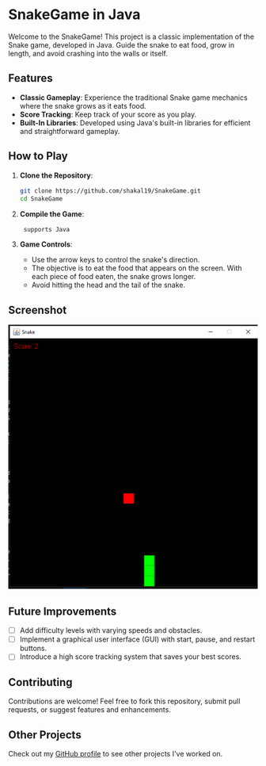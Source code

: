 # SnakeGame in Java

Welcome to the SnakeGame! This project is a classic implementation of the Snake game, developed in Java. Guide the snake to eat food, grow in length, and avoid crashing into the walls or itself.

## Features

- **Classic Gameplay**: Experience the traditional Snake game mechanics where the snake grows as it eats food.
- **Score Tracking**: Keep track of your score as you play.
- **Built-In Libraries**: Developed using Java's built-in libraries for efficient and straightforward gameplay.

## How to Play

1. **Clone the Repository**:
    ```bash
    git clone https://github.com/shakal19/SnakeGame.git
    cd SnakeGame
    ```

2. **Compile the Game**:
    ```compile it in any editor that
     supports Java
    ```


4. **Game Controls**:
   - Use the arrow keys to control the snake's direction.
   - The objective is to eat the food that appears on the screen. With each piece of food eaten, the snake grows longer.
   - Avoid hitting the head and the tail of the snake.

## Screenshot

![SnakeGame Screenshot](snake.PNG)

## Future Improvements

- [ ] Add difficulty levels with varying speeds and obstacles.
- [ ] Implement a graphical user interface (GUI) with start, pause, and restart buttons.
- [ ] Introduce a high score tracking system that saves your best scores.

## Contributing

Contributions are welcome! Feel free to fork this repository, submit pull requests, or suggest features and enhancements.



## Other Projects

Check out my [GitHub profile](https://github.com/shakal19) to see other projects I've worked on.

